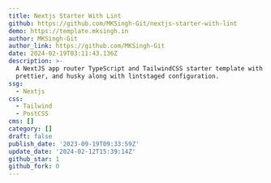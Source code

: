 ```yaml
---
title: Nextjs Starter With Lint
github: https://github.com/MKSingh-Git/nextjs-starter-with-lint
demo: https://template.mksingh.in
author: MKSingh-Git
author_link: https://github.com/MKSingh-Git
date: 2024-02-19T03:11:43.136Z
description: >-
  A NextJS app router TypeScript and TailwindCSS starter template with eslint,
  prettier, and husky along with lintstaged configuration.
ssg:
  - Nextjs
css:
  - Tailwind
  - PostCSS
cms: []
category: []
draft: false
publish_date: '2023-09-19T09:33:59Z'
update_date: '2024-02-12T15:39:14Z'
github_star: 1
github_fork: 0
---
```

